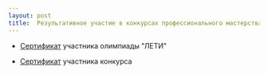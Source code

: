 ```yaml
---
layout: post
title:  Результативное участие в конкурсах профессионального мастерства
---
```


- [Сертификат](../content/form20/Международный-конкурс-КИО.pdf) участника олимпиады "ЛЕТИ"

- [Сертификат](../content/form20/Олимпиада-по-дискретной-матем.pdf) участника конкурса

